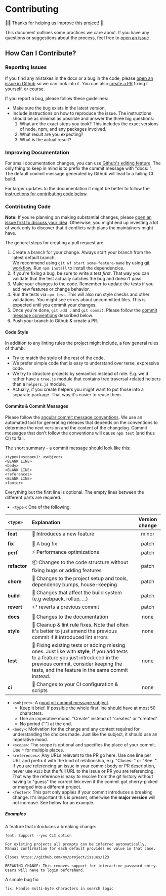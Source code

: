 <!-- Generated by npm init @grpn -->

# Contributing

🎉🏅 Thanks for helping us improve this project! 🙏

This document outlines some practices we care about.
If you have any questions or suggestions about the process,
feel free to [open an issue](#reporting-issues)
.

## How Can I Contribute?

### Reporting Issues

If you find any mistakes in the docs or a bug in the code,
please [open an issue in Github](https://github.com/groupon/esfixup/issues/new) so we can look into it.
You can also [create a PR](#contributing-code) fixing it yourself, or course.

If you report a bug, please follow these guidelines:

* Make sure the bug exists in the latest version.
* Include instructions on how to reproduce the issue.
  The instructions should be as minimal as possible
  and answer the three big questions:
  1. What are the exact steps you took? This includes the exact versions of
      node, npm, and any packages involved.
  1. What result are you expecting?
  1. What is the actual result?

### Improving Documentation

For small documentation changes, you can use [Github's editing feature][ghedit].
The only thing to keep in mind is to prefix the commit message with "docs: ".
The default commit message generated by Github will lead to a failing CI build.

[ghedit]: https://help.github.com/articles/editing-files-in-another-user-s-repository/

For larger updates to the documentation
it might be better to follow the
[instructions for contributing code below](#contributing-code).

### Contributing Code

**Note:** If you're planning on making substantial changes,
please [open an issue first to discuss your idea](#reporting-issues).
Otherwise, you might end up investing a lot of work
only to discover that it conflicts with plans the maintainers might have.

The general steps for creating a pull request are:

1. Create a branch for your change.  Always start your branch from the latest default branch.  
   We recommend using `git wf start some-feature-name` by using
    [git workflow][gitwf].  Run `npm install` to install the dependencies.
1. If you're fixing a bug, be sure to write a test *first*.  That way you can
    validate that the test actually catches the bug and doesn't pass.
1. Make your changes to the code.  Remember to update the tests if you add new
    features or change behavior.
1. Run the tests via `npm test`. This will also run style checks and other
    validations.  You might see errors about uncommitted files.  This is
    expected until you commit your changes.
1. Once you're done, `git add .` and `git commit`.  Please follow the
    [commit message conventions](#commits--commit-messages) described below.
1. Push your branch to Github & create a PR.

[gitwf]: https://github.com/groupon/git-workflow

#### Code Style

In addition to any linting rules the project might include, a few general rules
of thumb:

* Try to match the style of the rest of the code.
* We prefer simple code that is easy to understand over terse, expressive code.
* We try to structure projects by semantics instead of role.  E.g. we'd rather
    have a `tree.js` module that contains tree traversal-related helpers than
    a `helpers.js` module.
* Actually, if you create helpers you might want to put those into a separate
    package. That way it's easier to reuse them.

#### Commits & Commit Messages

Please follow the [angular commit message conventions][angular-commits].  We
use an automated tool for generating releases that depends on the conventions
to determine the next version and the content of the changelog. Commit messages
that don't follow the conventions will cause `npm test` (and thus CI) to fail.

The short summary - a commit message should look like this:

```
<type>(<scope>): <subject>
<BLANK LINE>
<body>
<BLANK LINE>
<references>
<BLANK LINE>
<footer>
```

Everything but the first line is optional.
The empty lines between the different parts are required.

* `<type>`: One of the following:

|`<type>`| Explanation | Version change |
| :----- | :---------- | :-------------: |
| **feat** | 🚀 Introduces a new feature | minor |
||
| **fix** | 🐛 A bug fix  | patch |
| **perf** | ⚡ Performance optimizations| patch |
| **refactor** | 📦️ Changes to the code structure without fixing bugs or adding features | patch |
| **chore** | 🏡 Changes to the project setup and tools, dependency bumps, house-keeping | patch |
| **build** | 🏡 Changes that affect the build system (e.g webpack, rollup, ...) | patch |
| **revert** | ↩️ reverts a previous commit | patch |
||
| **docs** | 📝 Changes to the documentation | none |
| **style** | 💅 Cleanup & lint rule fixes. Note that often it's better to just amend the previous commit if it introduced lint errors | none |
| **test** | 🧪 Fixing existing tests or adding missing ones. Just like with **style**, if you add tests to a feature you just introduced in the previous commit, consider keeping the tests, and the feature in the same commit instead. | none |
| **ci** | 🏡 Changes to your CI configuration & scripts | none |
* `<subject>`: A [good git commit message subject](http://chris.beams.io/posts/git-commit/#limit-50).
  - Keep it brief. If possible the whole first line should have at most 50 characters.
  - Use an imperative mood. "Create" instead of "creates" or "created".
  - No period (".") at the end.
* `<body>`: Motivation for the change and any context required for understanding the choices made.
  Just like the subject, it should use an imperative mood.
* `<scope>`: The scope is optional and specifies the place of your commit. Use `*` for multiple places.
* `<references>`: Any URLs relevant to the PR go here.
  Use one line per URL and prefix it with the kind of relationship, e.g. "Closes: " or "See: ".
  If you are referencing an issue in your commit body or PR description,
  never use `#123` but the full URL to the issue or PR you are referencing.
  That way the reference is easy to resolve from the git history without having to "guess" the correct link
  even if the commit got cherry-picked or merged into a different project.
* `<footer>`: This part only applies if your commit introduces a breaking change.
  It's important this is present, otherwise the **major version** will not increase.
  See below for an example.
  
[angular-commits]: https://github.com/angular/angular.js/blob/9bff2ce8fb170d7a33d3ad551922d7e23e9f82fc/DEVELOPERS.md#commit-message-format

##### Examples

A feature that introduces a breaking change:

```
feat: Support --yes CLI option

For existing projects all prompts can be inferred automatically.
Manual confirmation for each default provides no value in that case.

Closes https://github.com/my/project/issues/123

BREAKING CHANGE: This removes support for interactive password entry.
Users will have to login beforehand.
```

A simple bug fix:

```
fix: Handle multi-byte characters in search logic
```

